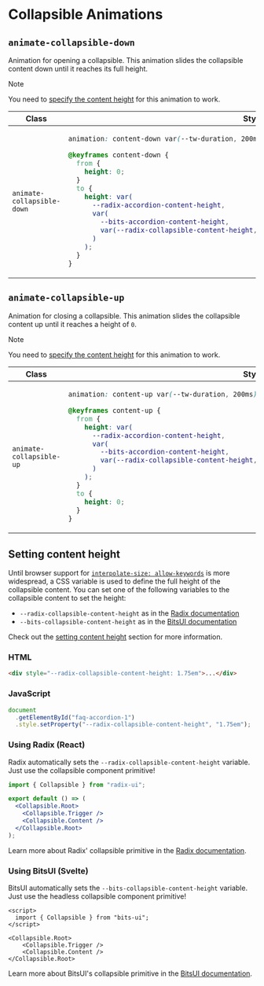 # Collapsible Animations

## `animate-collapsible-down`

Animation for opening a collapsible. This animation slides the collapsible content down until it reaches its full height.

> [!NOTE]
> You need to [specify the content height](#setting-content-height) for this animation to work.

<table>
<thead>
<tr>
<th>Class</th>
<th>Styles</th>
</tr>
</thead>
<tbody>
<tr>
<td>

`animate-collapsible-down`

</td>
<td>

```css
animation: content-down var(--tw-duration, 200ms) ease-out;

@keyframes content-down {
  from {
    height: 0;
  }
  to {
    height: var(
      --radix-accordion-content-height,
      var(
        --bits-accordion-content-height,
        var(--radix-collapsible-content-height, var(--bits-collapsible-content-height, auto))
      )
    );
  }
}
```

</td>
</tr>
</tbody>
</table>

## `animate-collapsible-up`

Animation for closing a collapsible. This animation slides the collapsible content up until it reaches a height of `0`.

> [!NOTE]
> You need to [specify the content height](#setting-content-height) for this animation to work.

<table>
<thead>
<tr>
<th>Class</th>
<th>Styles</th>
</tr>
</thead>
<tbody>
<tr>
<td>

`animate-collapsible-up`

</td>
<td>

```css
animation: content-up var(--tw-duration, 200ms) ease-out;

@keyframes content-up {
  from {
    height: var(
      --radix-accordion-content-height,
      var(
        --bits-accordion-content-height,
        var(--radix-collapsible-content-height, var(--bits-collapsible-content-height, auto))
      )
    );
  }
  to {
    height: 0;
  }
}
```

</td>
</tr>
</tbody>
</table>

## Setting content height

Until browser support for [`interpolate-size: allow-keywords`][MDN_Interpolate_Size] is more widespread, a CSS variable is used to define the full height of the collapsible content. You can set one of the following variables to the collapsible content to set the height:

- `--radix-collapsible-content-height` as in the [Radix documentation][Radix_Docs]
- `--bits-collapsible-content-height` as in the [BitsUI documentation][Bits_Docs]

Check out the [setting content height](#setting-content-height) section for more information.

### HTML

```html
<div style="--radix-collapsible-content-height: 1.75em">...</div>
```

### JavaScript

```js
document
  .getElementById("faq-accordion-1")
  .style.setProperty("--radix-collapsible-content-height", "1.75em");
```

### Using Radix (React)

Radix automatically sets the `--radix-collapsible-content-height` variable. Just use the collapsible component primitive!

```jsx
import { Collapsible } from "radix-ui";

export default () => (
  <Collapsible.Root>
    <Collapsible.Trigger />
    <Collapsible.Content />
  </Collapsible.Root>
);
```

Learn more about Radix' collapsible primitive in the [Radix documentation][Radix_Docs].

### Using BitsUI (Svelte)

BitsUI automatically sets the `--bits-collapsible-content-height` variable. Just use the headless collapsible component primitive!

```svelte
<script>
  import { Collapsible } from "bits-ui";
</script>

<Collapsible.Root>
	<Collapsible.Trigger />
	<Collapsible.Content />
</Collapsible.Root>
```

Learn more about BitsUI's collapsible primitive in the [BitsUI documentation][Bits_Docs].

<!-- Links -->

[MDN_Interpolate_Size]: https://developer.mozilla.org/en-US/docs/Web/CSS/interpolate-size
[Radix_Docs]: https://www.radix-ui.com/primitives/docs/components/collapsible#content
[Bits_Docs]: https://bits-ui.com/docs/components/collapsible#content
